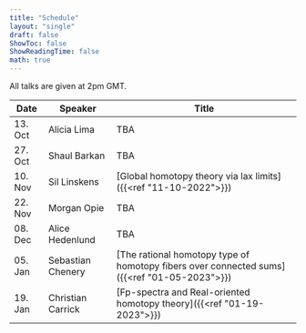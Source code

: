 ```yaml
---
title: "Schedule"
layout: "single"
draft: false
ShowToc: false
ShowReadingTime: false
math: true
---
```


All talks are given at 2pm GMT. 

|Date    |Speaker          |Title|
|--------|-----------------|-----|
|13. Oct |Alicia Lima      |TBA|
|27. Oct |Shaul Barkan     |TBA|
|10. Nov |Sil Linskens     |[Global homotopy theory via lax limits]({{<ref "11-10-2022">}})|
|22. Nov |Morgan Opie      |TBA|
|08. Dec |Alice Hedenlund  |TBA|
|05. Jan |Sebastian Chenery|[The rational homotopy type of homotopy fibers over connected sums]({{<ref "01-05-2023">}})|
|19. Jan |Christian Carrick|[Fp-spectra and Real-oriented homotopy theory]({{<ref "01-19-2023">}})|
